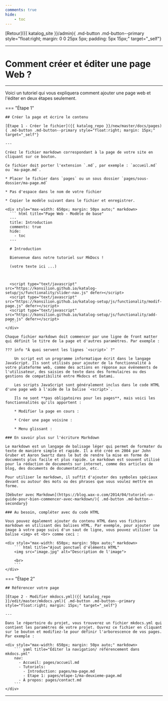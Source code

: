 ```yaml
---
comments: true
hide:
    - toc
---
```


[Retour]({{ katalog_site }}/admin){ .md-button .md-button--primary style="float:right; margin: 0 0 25px 5px; padding: 5px 15px;" target="_self"}

<hr>

# Comment créer et éditer une page Web ?

---

Voici un tutoriel qui vous expliquera comment ajouter une page web et l'éditer en deux étapes seulement.


=== "Étape 1"

    ## Créer la page et écrire le contenu

    [Étape 1 - Créer le fichier]({{ katalog_repo }}/new/master/docs/pages){ .md-button .md-button--primary style="float:right; margin: 15px;" target="_self"}

    ---

    Créez le fichier markdown correspondant à la page de votre site en cliquant sur ce bouton. 

    Ce fichier doit porter l'extension `.md`, par exemple : `accueil.md` ou `ma-page.md`.

    * Placer le fichier dans `pages` ou un sous dossier `pages/sous-dossier/ma-page.md`

    * Pas d'espace dans le nom de votre fichier

    * Copier le modèle suivant dans le fichier et enregistrer.

    <div style="max-width: 650px; margin: 50px auto;" markdown>
      ``` html title="Page Web - Modèle de base"
      ---
      title: Introduction
      comments: true
      hide:
        - toc
      ---

      # Introduction

      Bienvenue dans notre tutoriel sur MkDocs !

      (votre texte ici ...)



      <script type="text/javascript" src="https://konsilion.github.io/katalog-setup/js/functionality/slider-nav.js" defer></script>
      <script type="text/javascript" src="https://konsilion.github.io/katalog-setup/js/functionality/modif-page.js" defer></script> 
      <script type="text/javascript" src="https://konsilion.github.io/katalog-setup/js/functionality/add-page.js" defer></script>
      ```
    </div>

    Chaque fichier markdown doit commencer par une ligne de front matter qui définit le titre de la page et d'autres paramètres. Par exemple :

    ??? info "À quoi servent les lignes `<script>` ?"

        Un script est un programme informatique écrit dans le langage JavaScript. Ils sont utilisés pour ajouter de la fonctionnalité à votre plateforme web, comme des actions en réponse aux événements de l'utilisateur, des saisies de texte dans des formulaires ou des gestions de compatibilité entre Mkdocs et Datami.

        Les scripts JavaScript sont généralement inclus dans le code HTML d'une page web à l'aide de la balise `<script>`.

        Ils ne sont **pas obligatoires pour les pages**, mais voici les fonctionnalités qu'ils apportent :

        * Modifier la page en cours :

        * Créer une page voisine :

        * Menu glissant :

    ### En savoir plus sur l'écriture Markdown

    Le markdown est un langage de balisage léger qui permet de formater du texte de manière simple et rapide. Il a été créé en 2004 par John Gruber et Aaron Swartz dans le but de rendre la mise en forme de documents plus facile et plus rapide. Le markdown est souvent utilisé pour la rédaction de documents sur internet, comme des articles de blog, des documents de documentation, etc.

    Pour utiliser le markdown, il suffit d'ajouter des symboles spéciaux devant ou autour des mots ou des phrases que vous voulez mettre en forme.

    [Débuter avec Markdown](https://blog.wax-o.com/2014/04/tutoriel-un-guide-pour-bien-commencer-avec-markdown/){ .md-button .md-button--secondary}

    ### Au besoin, compléter avec du code HTML

    Vous pouvez également ajouter du contenu HTML dans vos fichiers markdown en utilisant des balises HTML. Par exemple, pour ajouter une image à votre page suivi d'un saut de ligne, vous pouvez utiliser la balise <img> et <br> comme ceci :

    <div style="max-width: 650px; margin: 50px auto;" markdown>
        ``` html title="Ajout ponctuel d'éléments HTML"
        <img src="image.jpg" alt="Description de l'image">

        <br>
        ```
    </div>

=== "Étape 2" 
 
    ## Référencer votre page

    [Étape 2 - Modifier mkdocs.yml]({{ katalog_repo }}/edit/master/mkdocs.yml){ .md-button .md-button--primary style="float:right; margin: 15px;" target="_self"}

    ---

    Dans le répertoire du projet, vous trouverez un fichier mkdocs.yml qui contient les paramètres de votre projet. Ouvrez ce fichier en cliquant sur le bouton et modifiez-le pour définir l'arborescence de vos pages. Par exemple :

    <div style="max-width: 650px; margin: 50px auto;" markdown>
        ``` yaml title="Éditer la navigation/ référencement dans mkdocs.yml"
        nav:
          - Accueil: pages/accueil.md
          - Tutoriels:
            - Introduction: pages/ma-page.md
            - Étape 1: pages/etape-1/ma-deuxieme-page.md
          - À propos: pages/contact.md
        ```
    </div>

---
